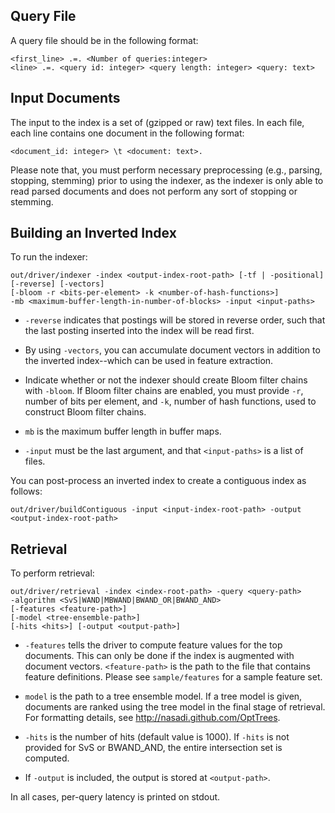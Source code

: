 Query File
------------

A query file should be in the following format:

	<first_line> .=. <Number of queries:integer>
	<line> .=. <query id: integer> <query length: integer> <query: text>

Input Documents
--------------

The input to the index is a set of (gzipped or raw) text files. In each file, each line contains one document in the following format:

	<document_id: integer> \t <document: text>.

Please note that, you must perform necessary preprocessing (e.g., parsing, stopping, stemming) prior to using the indexer, as the indexer is only able to read parsed documents and does not perform any sort of stopping or stemming.

Building an Inverted Index
--------------

To run the indexer:

	out/driver/indexer -index <output-index-root-path> [-tf | -positional] [-reverse] [-vectors]
	[-bloom -r <bits-per-element> -k <number-of-hash-functions>]
	-mb <maximum-buffer-length-in-number-of-blocks> -input <input-paths>

* `-reverse` indicates that postings will be stored in reverse order, such that the last posting inserted into the index will be read first.

* By using `-vectors`, you can accumulate document vectors in addition to the inverted index--which can be used in feature extraction.

* Indicate whether or not the indexer should create Bloom filter chains with `-bloom`. If Bloom filter chains are enabled, you must provide `-r`, number of bits per element, and `-k`, number of hash functions, used to construct Bloom filter chains.

* `mb` is the maximum buffer length in buffer maps.

* `-input` must be the last argument, and that `<input-paths>` is a list of files.

You can post-process an inverted index to create a contiguous index as follows:

	out/driver/buildContiguous -input <input-index-root-path> -output <output-index-root-path>

Retrieval
----------------------

To perform retrieval:

	out/driver/retrieval -index <index-root-path> -query <query-path>
	-algorithm <SvS|WAND|MBWAND|BWAND_OR|BWAND_AND>
	[-features <feature-path>]
	[-model <tree-ensemble-path>]
	[-hits <hits>] [-output <output-path>]

* `-features` tells the driver to compute feature values for the top documents.
This can only be done if the index is augmented with document vectors.
`<feature-path>` is the path to the file that contains feature definitions.
Please see `sample/features` for a sample feature set.

* `model` is the path to a tree ensemble model. If a tree model is given,
documents are ranked using the tree model in the final stage of retrieval.
For formatting details, see http://nasadi.github.com/OptTrees.

* `-hits` is the number of hits (default value is 1000). If `-hits` is not provided for SvS or BWAND_AND, the entire intersection set is computed.

* If `-output` is included, the output is stored at `<output-path>`.

In all cases, per-query latency is printed on stdout.
